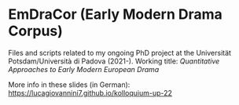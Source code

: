 # EmDraCor (Early Modern Drama Corpus)

Files and scripts related to my ongoing PhD project at the Universität Potsdam/Università di Padova (2021-).
Working title: _Quantitative Approaches to Early Modern European Drama_

More info in these slides (in German): https://lucagiovannini7.github.io/kolloquium-up-22
